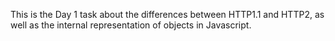This is the Day 1 task about the differences between HTTP1.1 and HTTP2, as well as the internal representation of objects in Javascript.
